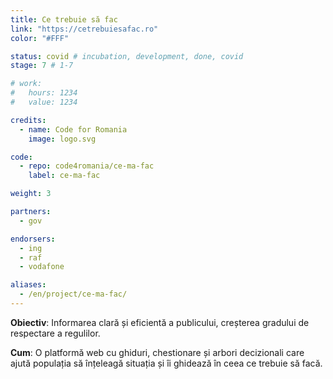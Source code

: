 ```yaml
---
title: Ce trebuie să fac
link: "https://cetrebuiesafac.ro"
color: "#FFF"

status: covid # incubation, development, done, covid
stage: 7 # 1-7

# work:
#   hours: 1234
#   value: 1234

credits:
  - name: Code for Romania
    image: logo.svg

code:
  - repo: code4romania/ce-ma-fac
    label: ce-ma-fac

weight: 3

partners:
  - gov

endorsers:
  - ing
  - raf
  - vodafone

aliases:
  - /en/project/ce-ma-fac/
---
```


**Obiectiv**: Informarea clară și eficientă a publicului, creșterea gradului de respectare a regulilor.

**Cum**: O platformă web cu ghiduri, chestionare și arbori decizionali care ajută populația să înțeleagă situația și îi ghidează în ceea ce trebuie să facă.